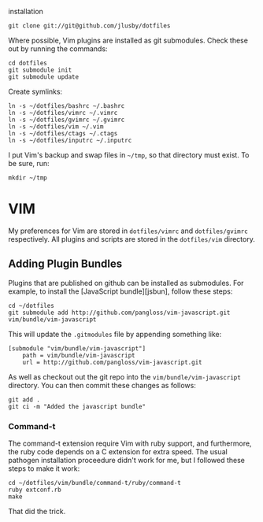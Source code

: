 installation

    git clone git://git@github.com/jlusby/dotfiles
    
Where possible, Vim plugins are installed as git submodules. Check these out by
running the commands:

    cd dotfiles
    git submodule init
    git submodule update

Create symlinks:

    ln -s ~/dotfiles/bashrc ~/.bashrc
    ln -s ~/dotfiles/vimrc ~/.vimrc
    ln -s ~/dotfiles/gvimrc ~/.gvimrc
    ln -s ~/dotfiles/vim ~/.vim
    ln -s ~/dotfiles/ctags ~/.ctags
    ln -s ~/dotfiles/inputrc ~/.inputrc
    
I put Vim's backup and swap files in `~/tmp`, so that directory must exist. To
be sure, run: 

    mkdir ~/tmp

# VIM #

My preferences for Vim are stored in `dotfiles/vimrc` and `dotfiles/gvimrc`
respectively. All plugins and scripts are stored in the `dotfiles/vim`
directory.

## Adding Plugin Bundles ##

Plugins that are published on github can be installed as submodules. For
example, to install the [JavaScript bundle][jsbun], follow these steps:

    cd ~/dotfiles
    git submodule add http://github.com/pangloss/vim-javascript.git vim/bundle/vim-javascript

This will update the `.gitmodules` file by appending something like:

    [submodule "vim/bundle/vim-javascript"]
        path = vim/bundle/vim-javascript
        url = http://github.com/pangloss/vim-javascript.git
    
As well as checkout out the git repo into the
`vim/bundle/vim-javascript` directory. You can then commit these changes
as follows:

    git add .
    git ci -m "Added the javascript bundle"

### Command-t

The command-t extension require Vim with ruby support, and furthermore, the
ruby code depends on a C extension for extra speed. The usual pathogen
installation proceedure didn't work for me, but I followed these steps to make
it work:

    cd ~/dotfiles/vim/bundle/command-t/ruby/command-t
    ruby extconf.rb
    make

That did the trick.

